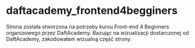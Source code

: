 # daftacademy_frontend4begginers

Strona została stworzona na potrzeby kursu Front-end 4 Beginners organizowego przez DaftAcademy. Bazując na wizualizacji dostarczonej od DaftAcademy, zakodowałam wizualną część strony.

